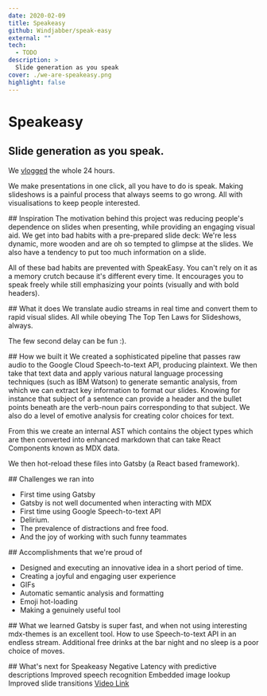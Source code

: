 ```yaml
---
date: 2020-02-09
title: Speakeasy
github: Windjabber/speak-easy
external: ""
tech:
  - TODO
description: >
  Slide generation as you speak
cover: ./we-are-speakeasy.png
highlight: false
---
```


# Speakeasy
## Slide generation as you speak.

We [vlogged](https://www.youtube.com/playlist?list=PLJ8AtA_9yvjj46mhBRofRCgl81HzPLoSY) the whole 24 hours.

We make presentations in one click, all you have to do is speak. Making slideshows is a painful process that always seems to go wrong. All with visualisations to keep people interested.

## Inspiration
The motivation behind this project was reducing people's dependence on slides when presenting, while providing an engaging visual aid. We get into bad habits with a pre-prepared slide deck: We're less dynamic, more wooden and are oh so tempted to glimpse at the slides. We also have a tendency to put too much information on a slide.

All of these bad habits are prevented with SpeakEasy. You can't rely on it as a memory crutch because it's different every time. It encourages you to speak freely while still emphasizing your points (visually and with bold headers).

## What it does
We translate audio streams in real time and convert them to rapid visual slides. All while obeying The Top Ten Laws for Slideshows, always.

The few second delay can be fun :).

## How we built it
We created a sophisticated pipeline that passes raw audio to the Google Cloud Speech-to-text API, producing plaintext. We then take that text data and apply various natural language processing techniques (such as IBM Watson) to generate semantic analysis, from which we can extract key information to format our slides. Knowing for instance that subject of a sentence can provide a header and the bullet points beneath are the verb-noun pairs corresponding to that subject. We also do a level of emotive analysis for creating color choices for text.

From this we create an internal AST which contains the object types which are then converted into enhanced markdown that can take React Components known as MDX data.

We then hot-reload these files into Gatsby (a React based framework).

## Challenges we ran into
- First time using Gatsby
- Gatsby is not well documented when interacting with MDX
- First time using Google Speech-to-text API
- Delirium.
- The prevalence of distractions and free food.
- And the joy of working with such funny teammates

## Accomplishments that we're proud of
- Designed and executing an innovative idea in a short period of time.
- Creating a joyful and engaging user experience
- GIFs
- Automatic semantic analysis and formatting
- Emoji hot-loading
- Making a genuinely useful tool

## What we learned
Gatsby is super fast, and when not using interesting mdx-themes is an excellent tool.
How to use Speech-to-text API in an endless stream.
Additional free drinks at the bar night and no sleep is a poor choice of moves.

## What's next for Speakeasy
Negative Latency with predictive descriptions
Improved speech recognition
Embedded image lookup
Improved slide transitions
[Video Link](https://www.youtube.com/watch?v=UDkzLdDV0h8&feature=youtu.be)
